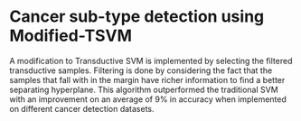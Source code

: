 # Cancer sub-type detection using Modified-TSVM

A modification to Transductive SVM is implemented by selecting the filtered transductive samples. Filtering is done by considering the fact that the samples that fall with in the margin have richer information to find a better separating hyperplane. This algorithm outperformed the traditional SVM with an improvement on an average of 9%  in accuracy when implemented on different cancer detection datasets.
